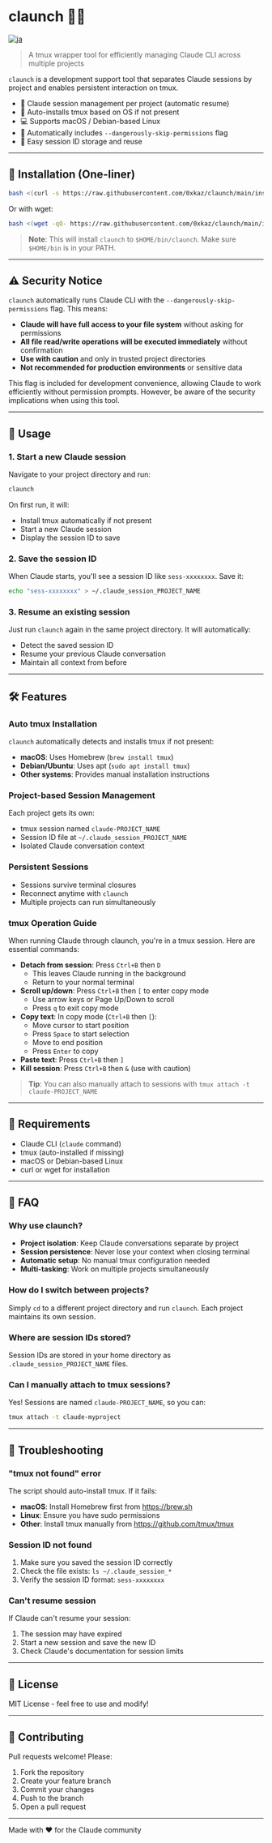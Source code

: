 # claunch 🧠🚀

[![ja](https://img.shields.io/badge/lang-ja-green.svg)](README.ja.md)

> A tmux wrapper tool for efficiently managing Claude CLI across multiple projects

`claunch` is a development support tool that separates Claude sessions by project and enables persistent interaction on tmux.

- 🧠 Claude session management per project (automatic resume)
- 🧰 Auto-installs tmux based on OS if not present
- 💻 Supports macOS / Debian-based Linux
- 🔐 Automatically includes `--dangerously-skip-permissions` flag
- 🔄 Easy session ID storage and reuse

---

## 🚀 Installation (One-liner)

```bash
bash <(curl -s https://raw.githubusercontent.com/0xkaz/claunch/main/install.sh)
```

Or with wget:

```bash
bash <(wget -qO- https://raw.githubusercontent.com/0xkaz/claunch/main/install.sh)
```

> **Note**: This will install `claunch` to `$HOME/bin/claunch`. Make sure `$HOME/bin` is in your PATH.

---

## ⚠️ Security Notice

`claunch` automatically runs Claude CLI with the `--dangerously-skip-permissions` flag. This means:

- **Claude will have full access to your file system** without asking for permissions
- **All file read/write operations will be executed immediately** without confirmation
- **Use with caution** and only in trusted project directories
- **Not recommended for production environments** or sensitive data

This flag is included for development convenience, allowing Claude to work efficiently without permission prompts. However, be aware of the security implications when using this tool.

---

## 📖 Usage

### 1. Start a new Claude session

Navigate to your project directory and run:

```bash
claunch
```

On first run, it will:
- Install tmux automatically if not present
- Start a new Claude session
- Display the session ID to save

### 2. Save the session ID

When Claude starts, you'll see a session ID like `sess-xxxxxxxx`. Save it:

```bash
echo "sess-xxxxxxxx" > ~/.claude_session_PROJECT_NAME
```

### 3. Resume an existing session

Just run `claunch` again in the same project directory. It will automatically:
- Detect the saved session ID
- Resume your previous Claude conversation
- Maintain all context from before

---

## 🛠 Features

### Auto tmux Installation

`claunch` automatically detects and installs tmux if not present:

- **macOS**: Uses Homebrew (`brew install tmux`)
- **Debian/Ubuntu**: Uses apt (`sudo apt install tmux`)
- **Other systems**: Provides manual installation instructions

### Project-based Session Management

Each project gets its own:
- tmux session named `claude-PROJECT_NAME`
- Session ID file at `~/.claude_session_PROJECT_NAME`
- Isolated Claude conversation context

### Persistent Sessions

- Sessions survive terminal closures
- Reconnect anytime with `claunch`
- Multiple projects can run simultaneously

### tmux Operation Guide

When running Claude through claunch, you're in a tmux session. Here are essential commands:

- **Detach from session**: Press `Ctrl+B` then `D`
  - This leaves Claude running in the background
  - Return to your normal terminal
- **Scroll up/down**: Press `Ctrl+B` then `[` to enter copy mode
  - Use arrow keys or Page Up/Down to scroll
  - Press `q` to exit copy mode
- **Copy text**: In copy mode (`Ctrl+B` then `[`):
  - Move cursor to start position
  - Press `Space` to start selection
  - Move to end position
  - Press `Enter` to copy
- **Paste text**: Press `Ctrl+B` then `]`
- **Kill session**: Press `Ctrl+B` then `&` (use with caution)

> **Tip**: You can also manually attach to sessions with `tmux attach -t claude-PROJECT_NAME`

---

## 📝 Requirements

- Claude CLI (`claude` command)
- tmux (auto-installed if missing)
- macOS or Debian-based Linux
- curl or wget for installation

---

## 🤔 FAQ

### Why use claunch?

- **Project isolation**: Keep Claude conversations separate by project
- **Session persistence**: Never lose your context when closing terminal
- **Automatic setup**: No manual tmux configuration needed
- **Multi-tasking**: Work on multiple projects simultaneously

### How do I switch between projects?

Simply `cd` to a different project directory and run `claunch`. Each project maintains its own session.

### Where are session IDs stored?

Session IDs are stored in your home directory as `.claude_session_PROJECT_NAME` files.

### Can I manually attach to tmux sessions?

Yes! Sessions are named `claude-PROJECT_NAME`, so you can:

```bash
tmux attach -t claude-myproject
```

---

## 🐛 Troubleshooting

### "tmux not found" error

The script should auto-install tmux. If it fails:
- **macOS**: Install Homebrew first from https://brew.sh
- **Linux**: Ensure you have sudo permissions
- **Other**: Install tmux manually from https://github.com/tmux/tmux

### Session ID not found

1. Make sure you saved the session ID correctly
2. Check the file exists: `ls ~/.claude_session_*`
3. Verify the session ID format: `sess-xxxxxxxx`

### Can't resume session

If Claude can't resume your session:
1. The session may have expired
2. Start a new session and save the new ID
3. Check Claude's documentation for session limits

---

## 📄 License

MIT License - feel free to use and modify!

---

## 🤝 Contributing

Pull requests welcome! Please:
1. Fork the repository
2. Create your feature branch
3. Commit your changes
4. Push to the branch
5. Open a pull request

---

Made with ❤️ for the Claude community